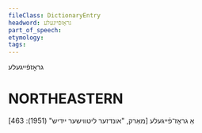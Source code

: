 ```yaml
---
fileClass: DictionaryEntry
headword: גראָזפֿייגעלע
part_of_speech: 
etymology: 
tags: 
---
```

גראָזפֿייגעלע

NORTHEASTERN
==============

אַ גראָז־פֿייגעלע
[מאַרק, "אונדזער ליטווישער ייִדיש" (1951): 463]